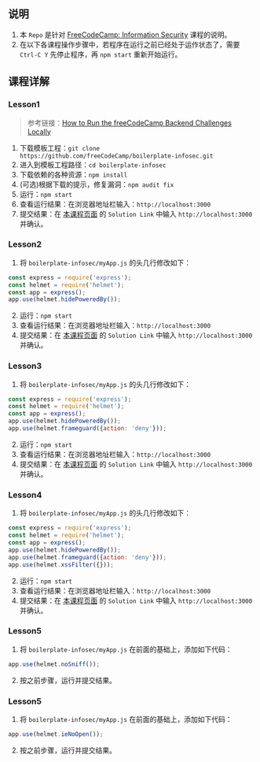 ## 说明
1. 本 `Repo` 是针对 [FreeCodeCamp: Information Security](https://www.freecodecamp.org/learn/information-security/) 课程的说明。
2. 在以下各课程操作步骤中，若程序在运行之前已经处于运作状态了，需要 `Ctrl-C Y` 先停止程序，再 `npm start` 重新开始运行。

## 课程详解
### Lesson1
> 参考链接：[How to Run the freeCodeCamp Backend Challenges Locally](https://www.freecodecamp.org/news/how-to-run-the-freecodecamp-backend-challenges-locally/)
1. 下载模板工程：`git clone https://github.com/freeCodeCamp/boilerplate-infosec.git`
2. 进入到模板工程路径：`cd boilerplate-infosec`
3. 下载依赖的各种资源：`npm install`
4. (可选)根据下载的提示，修复漏洞：`npm audit fix`
5. 运行：`npm start`
6. 查看运行结果：在浏览器地址栏输入：`http://localhost:3000`
7. 提交结果：在 [本课程页面](https://www.freecodecamp.org/learn/information-security/information-security-with-helmetjs/install-and-require-helmet) 的 `Solution Link` 中输入 `http://localhost:3000` 并确认。

### Lesson2
1. 将 `boilerplate-infosec/myApp.js` 的头几行修改如下：
```js
const express = require('express');
const helmet = require('helmet');
const app = express();
app.use(helmet.hidePoweredBy());
```
2. 运行：`npm start`
3. 查看运行结果：在浏览器地址栏输入：`http://localhost:3000`
4. 提交结果：在 [本课程页面](https://www.freecodecamp.org/learn/information-security/information-security-with-helmetjs/hide-potentially-dangerous-information-using-helmet-hidepoweredby) 的 `Solution Link` 中输入 `http://localhost:3000` 并确认。

### Lesson3
1. 将 `boilerplate-infosec/myApp.js` 的头几行修改如下：
```js
const express = require('express');
const helmet = require('helmet');
const app = express();
app.use(helmet.hidePoweredBy());
app.use(helmet.frameguard({action: 'deny'}));
```
2. 运行：`npm start`
3. 查看运行结果：在浏览器地址栏输入：`http://localhost:3000`
4. 提交结果：在 [本课程页面](https://www.freecodecamp.org/learn/information-security/information-security-with-helmetjs/mitigate-the-risk-of-clickjacking-with-helmet-frameguard) 的 `Solution Link` 中输入 `http://localhost:3000` 并确认。 

### Lesson4
1. 将 `boilerplate-infosec/myApp.js` 的头几行修改如下：
```js
const express = require('express');
const helmet = require('helmet');
const app = express();
app.use(helmet.hidePoweredBy());
app.use(helmet.frameguard({action: 'deny'}));
app.use(helmet.xssFilter({}));
```
2. 运行：`npm start`
3. 查看运行结果：在浏览器地址栏输入：`http://localhost:3000`
4. 提交结果：在 [本课程页面](https://www.freecodecamp.org/learn/information-security/information-security-with-helmetjs/mitigate-the-risk-of-cross-site-scripting-xss-attacks-with-helmet-xssfilter) 的 `Solution Link` 中输入 `http://localhost:3000` 并确认。 

### Lesson5
1. 将 `boilerplate-infosec/myApp.js` 在前面的基础上，添加如下代码：
```js
app.use(helmet.noSniff());
```
2. 按之前步骤，运行并提交结果。

### Lesson5
1. 将 `boilerplate-infosec/myApp.js` 在前面的基础上，添加如下代码：
```js
app.use(helmet.ieNoOpen());
```
2. 按之前步骤，运行并提交结果。